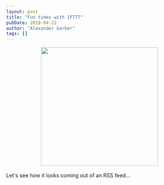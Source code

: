 ```yaml
---
layout: post
title: "Fun times with IFTTT"
pubDate: 2018-04-22
author: "Alexander Garber"
tags: []
---
```


<div dir="ltr" style="text-align: left;" trbidi="on">
          <div class="separator" style="clear: both; text-align: center;"><a href="https://1.bp.blogspot.com/-Dru2RnpLKLI/Wtwz3Ig7DrI/AAAAAAAAaBk/em1KozeS95w7gjsAxOo7b4iHu-tzss60ACLcBGAs/s1600/Screenshot%2Bfrom%2B2018-04-22%2B16-51-09.png" imageanchor="1" style="margin-left: 1em; margin-right: 1em;"><img border="0" data-original-height="547" data-original-width="541" height="320" src="https://1.bp.blogspot.com/-Dru2RnpLKLI/Wtwz3Ig7DrI/AAAAAAAAaBk/em1KozeS95w7gjsAxOo7b4iHu-tzss60ACLcBGAs/s320/Screenshot%2Bfrom%2B2018-04-22%2B16-51-09.png" width="316"></a></div>
<br>Let's see how it looks coming out of an RSS feed...
        </div>
